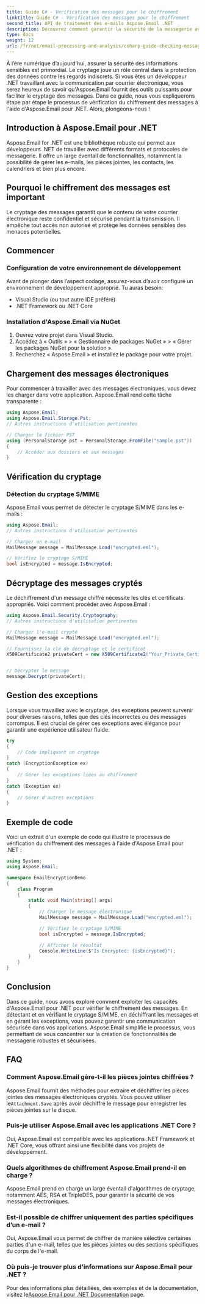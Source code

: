 ```yaml
---
title: Guide C# - Vérification des messages pour le chiffrement
linktitle: Guide C# - Vérification des messages pour le chiffrement
second_title: API de traitement des e-mails Aspose.Email .NET
description: Découvrez comment garantir la sécurité de la messagerie avec Aspose.Email pour .NET. Vérifiez le cryptage, décryptez les messages, et bien plus encore.
type: docs
weight: 12
url: /fr/net/email-processing-and-analysis/csharp-guide-checking-messages-for-encryption/
---
```


À l’ère numérique d’aujourd’hui, assurer la sécurité des informations sensibles est primordial. Le cryptage joue un rôle central dans la protection des données contre les regards indiscrets. Si vous êtes un développeur .NET travaillant avec la communication par courrier électronique, vous serez heureux de savoir qu'Aspose.Email fournit des outils puissants pour faciliter le cryptage des messages. Dans ce guide, nous vous expliquerons étape par étape le processus de vérification du chiffrement des messages à l'aide d'Aspose.Email pour .NET. Alors, plongeons-nous !

## Introduction à Aspose.Email pour .NET

Aspose.Email for .NET est une bibliothèque robuste qui permet aux développeurs .NET de travailler avec différents formats et protocoles de messagerie. Il offre un large éventail de fonctionnalités, notamment la possibilité de gérer les e-mails, les pièces jointes, les contacts, les calendriers et bien plus encore.

## Pourquoi le chiffrement des messages est important

Le cryptage des messages garantit que le contenu de votre courrier électronique reste confidentiel et sécurisé pendant la transmission. Il empêche tout accès non autorisé et protège les données sensibles des menaces potentielles.

## Commencer

### Configuration de votre environnement de développement

Avant de plonger dans l’aspect codage, assurez-vous d’avoir configuré un environnement de développement approprié. Tu auras besoin:

- Visual Studio (ou tout autre IDE préféré)
- .NET Framework ou .NET Core

### Installation d'Aspose.Email via NuGet

1. Ouvrez votre projet dans Visual Studio.
2. Accédez à « Outils » > « Gestionnaire de packages NuGet » > « Gérer les packages NuGet pour la solution ».
3. Recherchez « Aspose.Email » et installez le package pour votre projet.

## Chargement des messages électroniques

Pour commencer à travailler avec des messages électroniques, vous devez les charger dans votre application. Aspose.Email rend cette tâche transparente :

```csharp
using Aspose.Email;
using Aspose.Email.Storage.Pst;
// Autres instructions d'utilisation pertinentes

// Charger le fichier PST
using (PersonalStorage pst = PersonalStorage.FromFile("sample.pst"))
{
    // Accéder aux dossiers et aux messages
}
```

## Vérification du cryptage

### Détection du cryptage S/MIME

Aspose.Email vous permet de détecter le cryptage S/MIME dans les e-mails :

```csharp
using Aspose.Email;
// Autres instructions d'utilisation pertinentes

// Charger un e-mail
MailMessage message = MailMessage.Load("encrypted.eml");

// Vérifiez le cryptage S/MIME
bool isEncrypted = message.IsEncrypted;
```

## Décryptage des messages cryptés

Le déchiffrement d'un message chiffré nécessite les clés et certificats appropriés. Voici comment procéder avec Aspose.Email :

```csharp
using Aspose.Email.Security.Cryptography;
// Autres instructions d'utilisation pertinentes

// Charger l'e-mail crypté
MailMessage message = MailMessage.Load("encrypted.eml");

// Fournissez la clé de décryptage et le certificat
X509Certificate2 privateCert = new X509Certificate2("Your_Private_Certificate_File" );


// Décrypter le message
message.Decrypt(privateCert);
```

## Gestion des exceptions

Lorsque vous travaillez avec le cryptage, des exceptions peuvent survenir pour diverses raisons, telles que des clés incorrectes ou des messages corrompus. Il est crucial de gérer ces exceptions avec élégance pour garantir une expérience utilisateur fluide.

```csharp
try
{
    // Code impliquant un cryptage
}
catch (EncryptionException ex)
{
    // Gérer les exceptions liées au chiffrement
}
catch (Exception ex)
{
    // Gérer d'autres exceptions
}
```

## Exemple de code

Voici un extrait d'un exemple de code qui illustre le processus de vérification du chiffrement des messages à l'aide d'Aspose.Email pour .NET :

```csharp
using System;
using Aspose.Email;

namespace EmailEncryptionDemo
{
    class Program
    {
        static void Main(string[] args)
        {
            // Charger le message électronique
            MailMessage message = MailMessage.Load("encrypted.eml");

            // Vérifiez le cryptage S/MIME
            bool isEncrypted = message.IsEncrypted;

            // Afficher le résultat
            Console.WriteLine($"Is Encrypted: {isEncrypted}");
        }
    }
}
```

## Conclusion

Dans ce guide, nous avons exploré comment exploiter les capacités d'Aspose.Email pour .NET pour vérifier le chiffrement des messages. En détectant et en vérifiant le cryptage S/MIME, en déchiffrant les messages et en gérant les exceptions, vous pouvez garantir une communication sécurisée dans vos applications. Aspose.Email simplifie le processus, vous permettant de vous concentrer sur la création de fonctionnalités de messagerie robustes et sécurisées.

## FAQ

### Comment Aspose.Email gère-t-il les pièces jointes chiffrées ?

 Aspose.Email fournit des méthodes pour extraire et déchiffrer les pièces jointes des messages électroniques cryptés. Vous pouvez utiliser le`Attachment.Save` après avoir déchiffré le message pour enregistrer les pièces jointes sur le disque.

### Puis-je utiliser Aspose.Email avec les applications .NET Core ?

Oui, Aspose.Email est compatible avec les applications .NET Framework et .NET Core, vous offrant ainsi une flexibilité dans vos projets de développement.

### Quels algorithmes de chiffrement Aspose.Email prend-il en charge ?

Aspose.Email prend en charge un large éventail d'algorithmes de cryptage, notamment AES, RSA et TripleDES, pour garantir la sécurité de vos messages électroniques.

### Est-il possible de chiffrer uniquement des parties spécifiques d’un e-mail ?

Oui, Aspose.Email vous permet de chiffrer de manière sélective certaines parties d'un e-mail, telles que les pièces jointes ou des sections spécifiques du corps de l'e-mail.

### Où puis-je trouver plus d’informations sur Aspose.Email pour .NET ?

 Pour des informations plus détaillées, des exemples et de la documentation, visitez le[Aspose.Email pour .NET Documentation](https://reference.aspose.com/email/net) page.